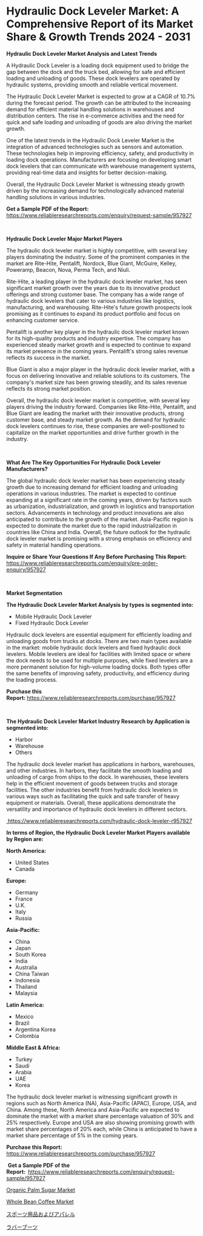 <p><h1>Hydraulic Dock Leveler Market: A Comprehensive Report of its Market Share & Growth Trends 2024 - 2031</h1></p><p><strong>Hydraulic Dock Leveler Market Analysis and Latest Trends</strong></p>
<p><p>A Hydraulic Dock Leveler is a loading dock equipment used to bridge the gap between the dock and the truck bed, allowing for safe and efficient loading and unloading of goods. These dock levelers are operated by hydraulic systems, providing smooth and reliable vertical movement.</p><p>The Hydraulic Dock Leveler Market is expected to grow at a CAGR of 10.7% during the forecast period. The growth can be attributed to the increasing demand for efficient material handling solutions in warehouses and distribution centers. The rise in e-commerce activities and the need for quick and safe loading and unloading of goods are also driving the market growth.</p><p>One of the latest trends in the Hydraulic Dock Leveler Market is the integration of advanced technologies such as sensors and automation. These technologies help in improving efficiency, safety, and productivity in loading dock operations. Manufacturers are focusing on developing smart dock levelers that can communicate with warehouse management systems, providing real-time data and insights for better decision-making.</p><p>Overall, the Hydraulic Dock Leveler Market is witnessing steady growth driven by the increasing demand for technologically advanced material handling solutions in various industries.</p></p>
<p><strong>Get a Sample PDF of the Report:&nbsp;</strong> <a href="https://www.reliableresearchreports.com/enquiry/request-sample/957927">https://www.reliableresearchreports.com/enquiry/request-sample/957927</a></p>
<p>&nbsp;</p>
<p><strong>Hydraulic Dock Leveler Major Market Players</strong></p>
<p><p>The hydraulic dock leveler market is highly competitive, with several key players dominating the industry. Some of the prominent companies in the market are Rite-Hite, Pentalift, Nordock, Blue Giant, McGuire, Kelley, Poweramp, Beacon, Nova, Perma Tech, and Niuli.</p><p>Rite-Hite, a leading player in the hydraulic dock leveler market, has seen significant market growth over the years due to its innovative product offerings and strong customer base. The company has a wide range of hydraulic dock levelers that cater to various industries like logistics, manufacturing, and warehousing. Rite-Hite's future growth prospects look promising as it continues to expand its product portfolio and focus on enhancing customer service.</p><p>Pentalift is another key player in the hydraulic dock leveler market known for its high-quality products and industry expertise. The company has experienced steady market growth and is expected to continue to expand its market presence in the coming years. Pentalift's strong sales revenue reflects its success in the market.</p><p>Blue Giant is also a major player in the hydraulic dock leveler market, with a focus on delivering innovative and reliable solutions to its customers. The company's market size has been growing steadily, and its sales revenue reflects its strong market position.</p><p>Overall, the hydraulic dock leveler market is competitive, with several key players driving the industry forward. Companies like Rite-Hite, Pentalift, and Blue Giant are leading the market with their innovative products, strong customer base, and steady market growth. As the demand for hydraulic dock levelers continues to rise, these companies are well-positioned to capitalize on the market opportunities and drive further growth in the industry.</p></p>
<p>&nbsp;</p>
<p><strong>What Are The Key Opportunities For Hydraulic Dock Leveler Manufacturers?</strong></p>
<p><p>The global hydraulic dock leveler market has been experiencing steady growth due to increasing demand for efficient loading and unloading operations in various industries. The market is expected to continue expanding at a significant rate in the coming years, driven by factors such as urbanization, industrialization, and growth in logistics and transportation sectors. Advancements in technology and product innovations are also anticipated to contribute to the growth of the market. Asia-Pacific region is expected to dominate the market due to the rapid industrialization in countries like China and India. Overall, the future outlook for the hydraulic dock leveler market is promising with a strong emphasis on efficiency and safety in material handling operations.</p></p>
<p><strong>Inquire or Share Your Questions If Any Before Purchasing This Report:</strong> <a href="https://www.reliableresearchreports.com/enquiry/pre-order-enquiry/957927">https://www.reliableresearchreports.com/enquiry/pre-order-enquiry/957927</a></p>
<p>&nbsp;</p>
<p><strong>Market Segmentation</strong></p>
<p><strong>The Hydraulic Dock Leveler Market Analysis by types is segmented into:</strong></p>
<p><ul><li>Mobile Hydraulic Dock Leveler</li><li>Fixed Hydraulic Dock Leveler</li></ul></p>
<p><p>Hydraulic dock levelers are essential equipment for efficiently loading and unloading goods from trucks at docks. There are two main types available in the market: mobile hydraulic dock levelers and fixed hydraulic dock levelers. Mobile levelers are ideal for facilities with limited space or where the dock needs to be used for multiple purposes, while fixed levelers are a more permanent solution for high-volume loading docks. Both types offer the same benefits of improving safety, productivity, and efficiency during the loading process.</p></p>
<p><strong>Purchase this Report:&nbsp;</strong><a href="https://www.reliableresearchreports.com/purchase/957927">https://www.reliableresearchreports.com/purchase/957927</a></p>
<p>&nbsp;</p>
<p><strong>The Hydraulic Dock Leveler Market Industry Research by Application is segmented into:</strong></p>
<p><ul><li>Harbor</li><li>Warehouse</li><li>Others</li></ul></p>
<p><p>The hydraulic dock leveler market has applications in harbors, warehouses, and other industries. In harbors, they facilitate the smooth loading and unloading of cargo from ships to the dock. In warehouses, these levelers help in the efficient movement of goods between trucks and storage facilities. The other industries benefit from hydraulic dock levelers in various ways such as facilitating the quick and safe transfer of heavy equipment or materials. Overall, these applications demonstrate the versatility and importance of hydraulic dock levelers in different sectors.</p></p>
<p><a href="https://www.reliableresearchreports.com/hydraulic-dock-leveler-r957927">&nbsp;https://www.reliableresearchreports.com/hydraulic-dock-leveler-r957927</a></p>
<p><strong>In terms of Region, the Hydraulic Dock Leveler Market Players available by Region are:</strong></p>
<p>
    <p> <strong> North America: </strong>
        <ul>
            <li>United States</li>
            <li>Canada</li>
        </ul>
        </p> 
    <p> <strong> Europe: </strong>
        <ul>
            <li>Germany</li>
            <li>France</li>
            <li>U.K.</li>
            <li>Italy</li>
            <li>Russia</li>
        </ul>
        </p> 
    <p> <strong> Asia-Pacific: </strong>
        <ul>
            <li>China</li>
            <li>Japan</li>
            <li>South Korea</li>
            <li>India</li>
            <li>Australia</li>
            <li>China Taiwan</li>
            <li>Indonesia</li>
            <li>Thailand</li>
            <li>Malaysia</li>
        </ul>
        </p> 
    <p> <strong> Latin America: </strong>
        <ul>
            <li>Mexico</li>
            <li>Brazil</li>
            <li>Argentina Korea</li>
            <li>Colombia</li>
        </ul>
        </p> 
    <p> <strong> Middle East & Africa: </strong>
        <ul>
            <li>Turkey</li>
            <li>Saudi</li>
            <li>Arabia</li>
            <li>UAE</li>
            <li>Korea</li>
        </ul>
    </p>
    </p>
<p><p>The hydraulic dock leveler market is witnessing significant growth in regions such as North America (NA), Asia-Pacific (APAC), Europe, USA, and China. Among these, North America and Asia-Pacific are expected to dominate the market with a market share percentage valuation of 30% and 25% respectively. Europe and USA are also showing promising growth with market share percentages of 20% each, while China is anticipated to have a market share percentage of 5% in the coming years.</p></p>
<p><strong>Purchase this Report: </strong><a href="https://www.reliableresearchreports.com/purchase/957927">https://www.reliableresearchreports.com/purchase/957927</a></p>
<p>&nbsp;<strong>Get a Sample PDF of the Report:&nbsp;&nbsp;</strong><a href="https://www.reliableresearchreports.com/enquiry/request-sample/957927">https://www.reliableresearchreports.com/enquiry/request-sample/957927</a></p>
<p><strong></strong></p>
<p><p><a href="https://www.linkedin.com/pulse/organic-palm-sugar-market-size-cagr-trends-2024-2030-yii2e?trackingId=hefH0OCMHXKJl5t5x5ticQ%3D%3D">Organic Palm Sugar Market</a></p><p><a href="https://www.linkedin.com/pulse/whole-bean-coffee-market-trends-forecast-competitive-9n0ye?trackingId=Wo7kSZYHOHMRhavGqGAodw%3D%3D">Whole Bean Coffee Market</a></p><p><a href="https://github.com/joaejkdzgyljvo6/Market-Research-Report-List-1/blob/main/100235535086.md">スポーツ用品およびアパレル</a></p><p><a href="https://github.com/JaydaWisoky2014/Market-Research-Report-List-1/blob/main/514456735087.md">ラバーブーツ</a></p></p>